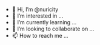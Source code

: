 - 👋 Hi, I’m @nuricity
- 👀 I’m interested in ...
- 🌱 I’m currently learning ...
- 💞️ I’m looking to collaborate on ...
- 📫 How to reach me ...

<!---
nuricity/nuricity is a ✨ special ✨ repository because its `README.md` (this file) appears on your GitHub profile.
You can click the Preview link to take a look at your changes.
--->
